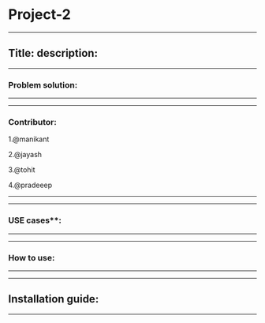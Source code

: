 # Project-2   
---
Title: 
description: 
---


---
### Problem solution:




---



---
### Contributor:
1.@manikant 

2.@jayash

3.@tohit

4.@pradeeep

---


---
### USE cases**:  







---

---
###  How to use:







---




---
## Installation guide:











---
